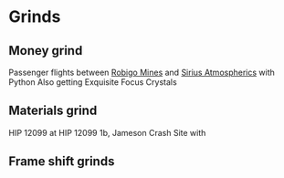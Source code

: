 # Grinds
## Money grind
Passenger flights between [Robigo Mines](https://inara.cz/galaxy-station/42265/) and [Sirius Atmospherics](https://inara.cz/galaxy-station/151365/) with Python
Also getting Exquisite Focus Crystals

## Materials grind
HIP 12099 at HIP 12099 1b, Jameson Crash Site with

## Frame shift grinds
